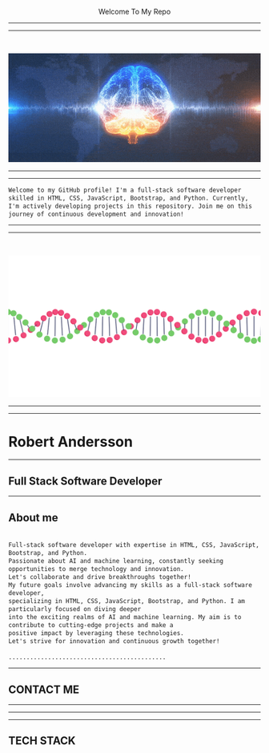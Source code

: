 <p style="text-align: center;"> Welcome To My Repo </p>

-----------------------------------------

<hr>
<br>

![](wave02.gif.crdownload)


-------------------

<hr>

```
Welcome to my GitHub profile! I'm a full-stack software developer skilled in HTML, CSS, JavaScript, Bootstrap, and Python. Currently, I'm actively developing projects in this repository. Join me on this journey of continuous development and innovation!

```
------------------

<hr>
<br>


![](OpulentEllipticalKiskadee-size_restricted.gif)

------------------
<hr>

# Robert Andersson
--------------------
## Full Stack Software Developer
--------------------

## About me

````

Full-stack software developer with expertise in HTML, CSS, JavaScript, Bootstrap, and Python.
Passionate about AI and machine learning, constantly seeking opportunities to merge technology and innovation.
Let's collaborate and drive breakthroughs together!
My future goals involve advancing my skills as a full-stack software developer, 
specializing in HTML, CSS, JavaScript, Bootstrap, and Python. I am particularly focused on diving deeper 
into the exciting realms of AI and machine learning. My aim is to contribute to cutting-edge projects and make a 
positive impact by leveraging these technologies. 
Let's strive for innovation and continuous growth together!

............................................

````
------------------------------

## CONTACT ME
------------------------------



------------------------------
<hr>

TECH STACK
--------------------------------
